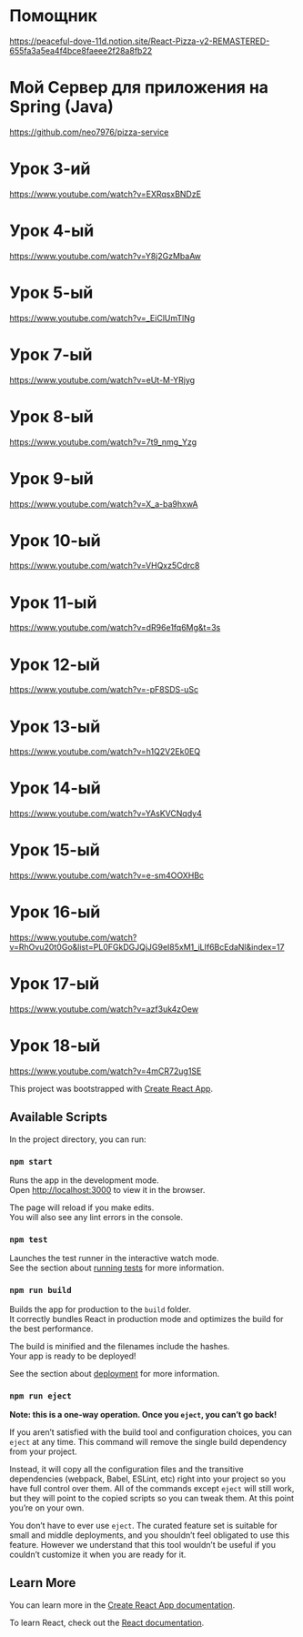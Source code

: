 # Помощник
https://peaceful-dove-11d.notion.site/React-Pizza-v2-REMASTERED-655fa3a5ea4f4bce8faeee2f28a8fb22

# Мой Сервер для приложения на Spring (Java)
https://github.com/neo7976/pizza-service

# Урок 3-ий
https://www.youtube.com/watch?v=EXRqsxBNDzE

# Урок 4-ый
https://www.youtube.com/watch?v=Y8j2GzMbaAw

# Урок 5-ый
https://www.youtube.com/watch?v=_EiClUmTlNg

# Урок 7-ый
https://www.youtube.com/watch?v=eUt-M-YRjyg

# Урок 8-ый
https://www.youtube.com/watch?v=7t9_nmg_Yzg

# Урок 9-ый
https://www.youtube.com/watch?v=X_a-ba9hxwA

# Урок 10-ый
https://www.youtube.com/watch?v=VHQxz5Cdrc8

# Урок 11-ый
https://www.youtube.com/watch?v=dR96e1fq6Mg&t=3s

# Урок 12-ый
https://www.youtube.com/watch?v=-pF8SDS-uSc

# Урок 13-ый
https://www.youtube.com/watch?v=h1Q2V2Ek0EQ

# Урок 14-ый
https://www.youtube.com/watch?v=YAsKVCNqdy4

# Урок 15-ый
https://www.youtube.com/watch?v=e-sm4OOXHBc

# Урок 16-ый
https://www.youtube.com/watch?v=RhOvu20t0Go&list=PL0FGkDGJQjJG9eI85xM1_iLIf6BcEdaNl&index=17

# Урок 17-ый
https://www.youtube.com/watch?v=azf3uk4zOew

# Урок 18-ый
https://www.youtube.com/watch?v=4mCR72ug1SE

This project was bootstrapped with [Create React App](https://github.com/facebook/create-react-app).

## Available Scripts

In the project directory, you can run:

### `npm start`

Runs the app in the development mode.\
Open [http://localhost:3000](http://localhost:3000) to view it in the browser.

The page will reload if you make edits.\
You will also see any lint errors in the console.

### `npm test`

Launches the test runner in the interactive watch mode.\
See the section about [running tests](https://facebook.github.io/create-react-app/docs/running-tests) for more information.

### `npm run build`

Builds the app for production to the `build` folder.\
It correctly bundles React in production mode and optimizes the build for the best performance.

The build is minified and the filenames include the hashes.\
Your app is ready to be deployed!

See the section about [deployment](https://facebook.github.io/create-react-app/docs/deployment) for more information.

### `npm run eject`

**Note: this is a one-way operation. Once you `eject`, you can’t go back!**

If you aren’t satisfied with the build tool and configuration choices, you can `eject` at any time. This command will remove the single build dependency from your project.

Instead, it will copy all the configuration files and the transitive dependencies (webpack, Babel, ESLint, etc) right into your project so you have full control over them. All of the commands except `eject` will still work, but they will point to the copied scripts so you can tweak them. At this point you’re on your own.

You don’t have to ever use `eject`. The curated feature set is suitable for small and middle deployments, and you shouldn’t feel obligated to use this feature. However we understand that this tool wouldn’t be useful if you couldn’t customize it when you are ready for it.

## Learn More

You can learn more in the [Create React App documentation](https://facebook.github.io/create-react-app/docs/getting-started).

To learn React, check out the [React documentation](https://reactjs.org/).
